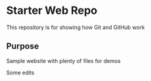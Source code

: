 # Starter Web Repo

This repository is for showing how Git and GitHub work

## Purpose

Sample website with plenty of files for demos

Some edits